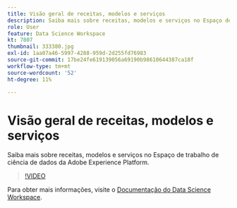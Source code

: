```yaml
---
title: Visão geral de receitas, modelos e serviços
description: Saiba mais sobre receitas, modelos e serviços no Espaço de trabalho de ciência de dados da Adobe Experience Platform.
role: User
feature: Data Science Workspace
kt: 7807
thumbnail: 333380.jpg
exl-id: 1aa07a46-5997-4288-959d-2d255fd76983
source-git-commit: 17be24fe619139056a69190b98610644387ca18f
workflow-type: tm+mt
source-wordcount: '52'
ht-degree: 11%

---
```


# Visão geral de receitas, modelos e serviços

Saiba mais sobre receitas, modelos e serviços no Espaço de trabalho de ciência de dados da Adobe Experience Platform.

>[!VIDEO](https://video.tv.adobe.com/v/333380?quality=12&learn=on)

Para obter mais informações, visite o [Documentação do Data Science Workspace](https://experienceleague.adobe.com/docs/experience-platform/data-science-workspace/home.html?lang=pt-BR).
